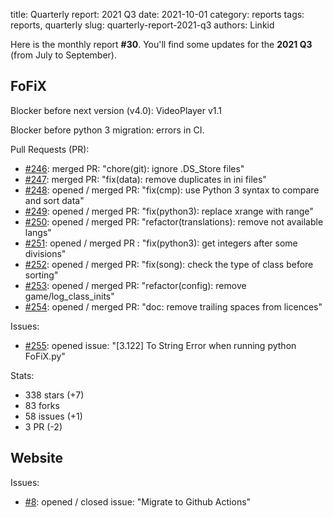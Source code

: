 title: Quarterly report: 2021 Q3
date: 2021-10-01
category: reports
tags: reports, quarterly
slug: quarterly-report-2021-q3
authors: Linkid

Here is the monthly report **#30**. You'll find some updates for the **2021 Q3** (from July to September).


## FoFiX

Blocker before next version (v4.0): VideoPlayer v1.1

Blocker before python 3 migration: errors in CI.

Pull Requests (PR):

- [#246](https://github.com/fofix/fofix/pull/246): merged PR: "chore(git): ignore .DS_Store files"
- [#247](https://github.com/fofix/fofix/pull/247): merged PR: "fix(data): remove duplicates in ini files"
- [#248](https://github.com/fofix/fofix/pull/248): opened / merged PR: "fix(cmp): use Python 3 syntax to compare and sort data"
- [#249](https://github.com/fofix/fofix/pull/249): opened / merged PR: "fix(python3): replace xrange with range"
- [#250](https://github.com/fofix/fofix/pull/250): opened / merged PR: "refactor(translations): remove not available langs"
- [#251](https://github.com/fofix/fofix/pull/251): opened / merged PR : "fix(python3): get integers after some divisions"
- [#252](https://github.com/fofix/fofix/pull/252): opened / merged PR: "fix(song): check the type of class before sorting"
- [#253](https://github.com/fofix/fofix/pull/253): opened / merged PR: "refactor(config): remove game/log_class_inits"
- [#254](https://github.com/fofix/fofix/pull/254): opened / merged PR: "doc: remove trailing spaces from licences"

Issues:

- [#255](https://github.com/fofix/fofix/issues/255): opened issue: "[3.122] To String Error when running python FoFiX.py"

Stats:

- 338 stars (+7)
- 83 forks
- 58 issues (+1)
- 3 PR (-2)


## Website

Issues:

- [#8](https://github.com/fofix/fofix.github.io/issues/8): opened / closed issue: "Migrate to Github Actions"
